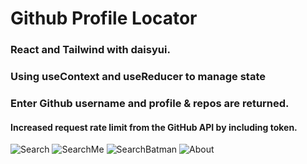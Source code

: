 # Github Profile Locator

### React and Tailwind with daisyui.
### Using useContext and useReducer to manage state
### Enter Github username and profile & repos are returned.
#### Increased request rate limit from the GitHub API by including token.

![Search](https://i.imgur.com/wssDdiN.png)
![SearchMe](https://i.imgur.com/hk40mX6.png)
![SearchBatman](https://i.imgur.com/A4JDWst.png)
![About](https://i.imgur.com/XKtBhGe.png)